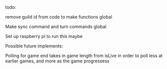 todo:

remove guild id from code to make functions global

Make sync command and turn commands global

Set up raspberry pi to run this maybe

Possible future implements:

Polling for game end takes in game length from isLive in order to poll less at earlier games, and more as the game progressess